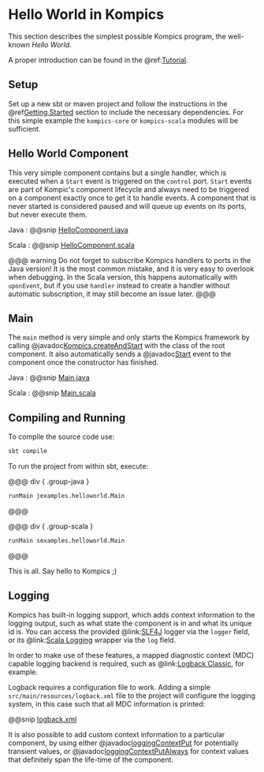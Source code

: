 Hello World in Kompics
======================

This section describes the simplest possible Kompics program, the well-known *Hello World*.

A proper introduction can be found in the @ref:[Tutorial](../tutorial/index.md).

Setup
-----
Set up a new sbt or maven project and follow the instructions in the @ref[Getting Started](gettingstarted.md#including-kompics) section to include the necessary dependencies. For this simple example the `kompics-core` or `kompics-scala` modules will be sufficient.


Hello World Component
---------------------
This very simple component contains but a single handler, which is executed when a ``Start`` event is triggered on the ``control`` port. ``Start`` events are part of Kompic's component lifecycle and always need to be triggered on a component exactly once to get it to handle events. A component that is never started is considered paused and will queue up events on its ports, but never execute them.

Java
:   @@snip [HelloComponent.java](/docs/src/main/java/jexamples/helloworld/HelloComponent.java)

Scala
:   @@snip [HelloComponent.scala](/docs/src/main/scala/sexamples/helloworld/HelloComponent.scala)

@@@ warning
Do not forget to subscribe Kompics handlers to ports in the Java version! It is the most common mistake, and it is very easy to overlook when debugging. In the Scala version, this happens automatically with `uponEvent`, but if you use `handler` instead to create a handler without automatic subscription, it may still become an issue later.
@@@

Main
----
The `main` method is very simple and only starts the Kompics framework by calling @javadoc[Kompics.createAndStart](se.sics.kompics.Kompics#createAndStart(java.lang.Class)) with the class of the root component. It also automatically sends a @javadoc[Start](se.sics.kompics.Start) event to the component once the constructor has finished.

Java
:   @@snip [Main.java](/docs/src/main/java/jexamples/helloworld/Main.java)

Scala
:   @@snip [Main.scala](/docs/src/main/scala/sexamples/helloworld/Main.scala)

Compiling and Running
---------------------
To compile the source code use:
```bash
sbt compile
```
To run the project from within sbt, execute:

@@@ div { .group-java }
```bash
runMain jexamples.helloworld.Main
```
@@@

@@@ div { .group-scala }
```bash
runMain sexamples.helloworld.Main
```
@@@

This is all. Say hello to Kompics ;)

Logging
-------
Kompics has built-in logging support, which adds context information to the logging output, such as what state the component is in and what its unique id is. You can access the provided @link:[SLF4J](https://www.slf4j.org/) logger via the `logger` field, or its @link:[Scala Logging](https://github.com/lightbend/scala-logging) wrapper via the `log` field.

In order to make use of these features, a mapped diagnostic context (MDC) capable logging backend is required, such as @link:[Logback Classic](https://logback.qos.ch/manual/mdc.html), for example.

Logback requires a configuration file to work. Adding a simple `src/main/resources/logback.xml` file to the project will configure the logging system, in this case such that all MDC information is printed:

@@snip [logback.xml](/docs/src/main/resources/logback.xml)

It is also possible to add custom context information to a particular component, by using either @javadoc[loggingContextPut](se.sics.kompics.ComponentDefinition#loggingContextPut(java.lang.String,java.lang.String)) for potentially transient values, or @javadoc[loggingContextPutAlways](se.sics.kompics.ComponentDefinition#loggingCtxPutAlways(java.lang.String,java.lang.String)) for context values that definitely span the life-time of the component.
